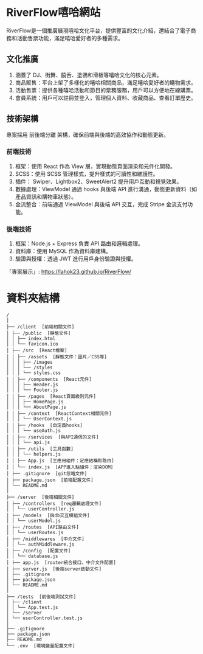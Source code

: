 # RiverFlow嘻哈網站

RiverFlow是一個推廣展現嘻哈文化平台，提供豐富的文化介紹，還結合了電子商務和活動售票功能，滿足嘻哈愛好者的多種需求。

## 文化推廣
1. 涵蓋了 DJ、街舞、饒舌、塗鴉和滑板等嘻哈文化的核心元素。
2. 商品販售：平台上架了多樣化的嘻哈相關商品，滿足嘻哈愛好者的購物需求。
3. 活動售票：提供各種嘻哈活動和節目的票務服務，用戶可以方便地在線購票。
4. 會員系統：用戶可以註冊並登入，管理個人資料、收藏商品、查看訂單歷史。

## 技術架構

專案採用 前後端分離 架構，確保前端與後端的高效協作和動態更新。

### 前端技術
1. 框架：使用 React 作為 View 層，實現動態頁面渲染和元件化開發。
2. SCSS：使用 SCSS 管理樣式，提升樣式的可讀性和維護性。
3. 插件： Swiper、Lightbox2、SweetAlert2 提升用戶互動和視覺效果。
4. 數據處理：ViewModel 通過 hooks 與後端 API 進行溝通，動態更新資料（如產品資訊和購物車狀態）。
5. 金流整合：前端通過 ViewModel 與後端 API 交互，完成 Stripe 金流支付功能。

### 後端技術
1. 框架：Node.js + Express 負責 API 路由和邏輯處理。
2. 資料庫：使用 MySQL 作為資料庫建構。
3. 驗證與授權：透過 JWT 進行用戶身份驗證與授權。

「專案展示」: https://lahok23.github.io/RiverFlow/


# 資料夾結構 

```
/
│
├── /client  [前端相關文件]
│ ├── /public  [靜態文件]
│ │ ├── index.html
│ │ └── favicon.ico
│ ├── /src  [React檔案]
│ │ ├── /assets  [靜態文件：圖片／CSS等]
│ │ │ ├── /images
│ │ │ └── /styles
│ │ │ └── styles.css
│ │ ├── /components  [React元件]
│ │ │ ├── Header.js
│ │ │ └── Footer.js
│ │ ├── /pages  [React頁面級別元件]
│ │ │ ├── HomePage.js
│ │ │ └── AboutPage.js
│ │ ├── /context  [ReactContext相關元件]
│ │ │ └── UserContext.js
│ │ ├── /hooks  [自定義hooks]
│ │ │ └── useAuth.js
│ │ ├── /services  [與API通信的文件]
│ │ │ └── api.js
│ │ ├── /utils  [工具函數]
│ │ │ └── helpers.js
│ │ ├── App.js  [主應用組件：定應結構和路由]
│ │ └── index.js  [APP進入點組件：渲染DOM]
│ ├── .gitignore  [git忽略文件]
│ ├── package.json  [前端配置文件]
│ └── README.md
│
├── /server  [後端相關文件]
│ ├── /controllers  [req邏輯處理文件]
│ │ └── userController.js
│ ├── /models  [與db交互模組文件]
│ │ └── userModel.js
│ ├── /routes  [API路由文件]
│ │ └── userRoutes.js
│ ├── /middlewares  [中介文件]
│ │ └── authMiddleware.js
│ ├── /config  [配置文件]
│ │ └── database.js
│ ├── app.js  [router統合接口、中介文件配置]
│ ├── server.js  [後端server啟動文件]
│ ├── .gitignore
│ ├── package.json
│ └── README.md
│
├── /tests  [前後端測試文件]
│ ├── /client
│ │ └── App.test.js
│ └── /server
│ └── userController.test.js
│
├── .gitignore
├── package.json
├── README.md
└── .env  [環境變量配置文件]
```
